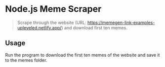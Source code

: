 # Node.js Meme Scraper

> Scrape through the website (URL: https://memegen-link-examples-upleveled.netlify.app/) and download first ten memes.

## Usage

Run the program to download the first ten memes of the website and save it to the memes folder.
